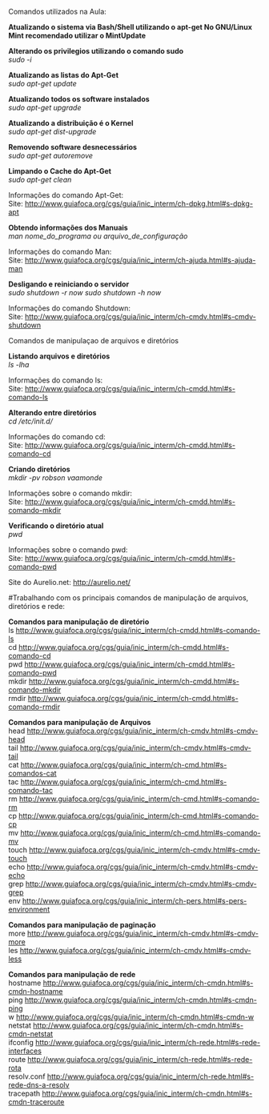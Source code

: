 Comandos utilizados na Aula:

<b>Atualizando o sistema via Bash/Shell utilizando o apt-get
No GNU/Linux Mint recomendado utilizar o MintUpdate

Alterando os privilegios utilizando o comando sudo</b><br>
<i>sudo -i</i>

<b>Atualizando as listas do Apt-Get</b><br>
<i>sudo apt-get update</i>

<b>Atualizando todos os software instalados</b><br>
<i>sudo apt-get upgrade</i>

<b>Atualizando a distribuição é o Kernel</b><br>
<i>sudo apt-get dist-upgrade</i>

<b>Removendo software desnecessários</b><br>
<i>sudo apt-get autoremove</i>

<b>Limpando o Cache do Apt-Get</b><br>
<i>sudo apt-get clean</i>

Informações do comando Apt-Get:<br>
Site: http://www.guiafoca.org/cgs/guia/inic_interm/ch-dpkg.html#s-dpkg-apt

<b>Obtendo informações dos Manuais</b><br>
<i>man nome_do_programa ou arquivo_de_configuração</i>

Informações do comando Man:<br>
Site: http://www.guiafoca.org/cgs/guia/inic_interm/ch-ajuda.html#s-ajuda-man

<b>Desligando e reiniciando o servidor</b><br>
<i>sudo shutdown -r now</i>
<i>sudo shutdown -h now</i>

Informações do comando Shutdown:<br>
Site: http://www.guiafoca.org/cgs/guia/inic_interm/ch-cmdv.html#s-cmdv-shutdown

Comandos de manipulaçao de arquivos e diretórios

<b>Listando arquivos e diretórios</b><br>
<i>ls -lha</i>

Informações do comando ls:<br>
Site: http://www.guiafoca.org/cgs/guia/inic_interm/ch-cmdd.html#s-comando-ls

<b>Alterando entre diretórios</b><br>
<i>cd /etc/init.d/</i>

Informações do comando cd:<br>
Site: http://www.guiafoca.org/cgs/guia/inic_interm/ch-cmdd.html#s-comando-cd

<b>Criando diretórios</b><br>
<i>mkdir -pv robson vaamonde</i>

Informações sobre o comando mkdir:<br>
Site: http://www.guiafoca.org/cgs/guia/inic_interm/ch-cmdd.html#s-comando-mkdir

<b>Verificando o diretório atual</b><br>
<i>pwd</i>

Informações sobre o comando pwd:<br>
Site: http://www.guiafoca.org/cgs/guia/inic_interm/ch-cmdd.html#s-comando-pwd

Site do Aurelio.net: http://aurelio.net/

#Trabalhando com os principais comandos de manipulação de arquivos, diretórios e rede:

<b>Comandos para manipulação de diretório</b><br>
ls        http://www.guiafoca.org/cgs/guia/inic_interm/ch-cmdd.html#s-comando-ls<br>
cd        http://www.guiafoca.org/cgs/guia/inic_interm/ch-cmdd.html#s-comando-cd<br>
pwd       http://www.guiafoca.org/cgs/guia/inic_interm/ch-cmdd.html#s-comando-pwd<br>
mkdir     http://www.guiafoca.org/cgs/guia/inic_interm/ch-cmdd.html#s-comando-mkdir<br>
rmdir     http://www.guiafoca.org/cgs/guia/inic_interm/ch-cmdd.html#s-comando-rmdir<br>

<b>Comandos para manipulação de Arquivos</b><br>
head      http://www.guiafoca.org/cgs/guia/inic_interm/ch-cmdv.html#s-cmdv-head<br>
tail      http://www.guiafoca.org/cgs/guia/inic_interm/ch-cmdv.html#s-cmdv-tail<br>
cat       http://www.guiafoca.org/cgs/guia/inic_interm/ch-cmd.html#s-comandos-cat<br>
tac       http://www.guiafoca.org/cgs/guia/inic_interm/ch-cmd.html#s-comando-tac<br>
rm        http://www.guiafoca.org/cgs/guia/inic_interm/ch-cmd.html#s-comando-rm<br>
cp        http://www.guiafoca.org/cgs/guia/inic_interm/ch-cmd.html#s-comando-cp<br>
mv        http://www.guiafoca.org/cgs/guia/inic_interm/ch-cmd.html#s-comando-mv<br>
touch     http://www.guiafoca.org/cgs/guia/inic_interm/ch-cmdv.html#s-cmdv-touch<br>
echo      http://www.guiafoca.org/cgs/guia/inic_interm/ch-cmdv.html#s-cmdv-echo<br>
grep      http://www.guiafoca.org/cgs/guia/inic_interm/ch-cmdv.html#s-cmdv-grep<br>
env       http://www.guiafoca.org/cgs/guia/inic_interm/ch-pers.html#s-pers-environment<br>

<b>Comandos para manipulação de paginação</b><br>
more      http://www.guiafoca.org/cgs/guia/inic_interm/ch-cmdv.html#s-cmdv-more<br>
les       http://www.guiafoca.org/cgs/guia/inic_interm/ch-cmdv.html#s-cmdv-less<br>

<b>Comandos para manipulação de rede</b><br>
hostname  http://www.guiafoca.org/cgs/guia/inic_interm/ch-cmdn.html#s-cmdn-hostname<br>
ping      http://www.guiafoca.org/cgs/guia/inic_interm/ch-cmdn.html#s-cmdn-ping<br>
w         http://www.guiafoca.org/cgs/guia/inic_interm/ch-cmdn.html#s-cmdn-w<br>
netstat   http://www.guiafoca.org/cgs/guia/inic_interm/ch-cmdn.html#s-cmdn-netstat<br>
ifconfig  http://www.guiafoca.org/cgs/guia/inic_interm/ch-rede.html#s-rede-interfaces<br>
route     http://www.guiafoca.org/cgs/guia/inic_interm/ch-rede.html#s-rede-rota<br>
resolv.conf http://www.guiafoca.org/cgs/guia/inic_interm/ch-rede.html#s-rede-dns-a-resolv<br>
tracepath http://www.guiafoca.org/cgs/guia/inic_interm/ch-cmdn.html#s-cmdn-traceroute<br>

